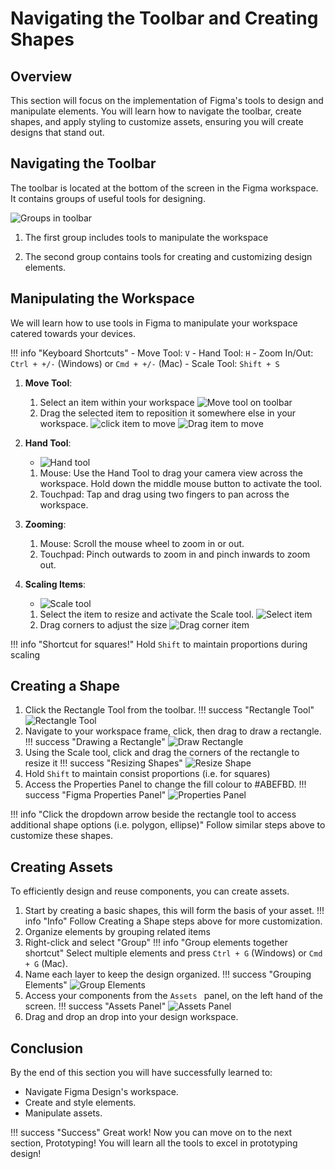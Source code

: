# Navigating the Toolbar and Creating Shapes

## Overview
This section will focus on the implementation of Figma's tools to design and manipulate elements. You will learn how to navigate the toolbar, create shapes, and apply styling to customize assets, ensuring you will create designs that stand out.

## Navigating the Toolbar
The toolbar is located at the bottom of the screen in the Figma workspace. It contains groups of useful tools for designing.

![Groups in toolbar](./images/toolbar.png)

1. The first group includes tools to manipulate the workspace

2. The second group contains tools for creating and customizing design elements.

## Manipulating the Workspace
We will learn how to use tools in Figma to manipulate your workspace catered towards your devices. 

!!! info "Keyboard Shortcuts"
    - Move Tool: `V`
    - Hand Tool: `H`
    - Zoom In/Out: `Ctrl + +/-` (Windows) or  `Cmd + +/-` (Mac)
    - Scale Tool: `Shift + S`

1. **Move Tool**:
    1. Select an item within your workspace
    ![Move tool on toolbar](./images/movetool.png)
    2. Drag the selected item to reposition it somewhere else in your workspace.
    ![click item to move](./images/clickmove.png)
    ![Drag item to move](./images/dragmove.png)

2. **Hand Tool**:
    
    - ![Hand tool](./images/handtool.png)
    1. Mouse: Use the Hand Tool to drag your camera view across the workspace. Hold down the middle mouse button to activate the tool.
    2. Touchpad: Tap and drag using two fingers to pan across the workspace.

3. **Zooming**:
    1. Mouse: Scroll the mouse wheel to zoom in or out.
    2. Touchpad: Pinch outwards to zoom in and pinch inwards to zoom out. 

4. **Scaling Items**:
    - ![Scale tool](./images/scaletool.png)
    1. Select the item to resize and activate the Scale tool. 
    ![Select item](./images/scalenot.png)
    2. Drag corners to adjust the size
    ![Drag corner item](./images/scaleup.png)

!!! info "Shortcut for squares!"
    Hold `Shift` to maintain proportions during scaling

## Creating a Shape
1. Click the Rectangle Tool from the toolbar.
!!! success "Rectangle Tool"
    ![Rectangle Tool](./images/rectangletool.png)
2. Navigate to your workspace frame, click, then drag to draw a rectangle.
!!! success "Drawing a Rectangle"
    ![Draw Rectangle](./images/drawrectangle.png)
3. Using the Scale tool, click and drag the corners of the rectangle to resize it
!!! success "Resizing Shapes"
    ![Resize Shape](./images/resizeshape.png)
4. Hold `Shift` to maintain consist proportions (i.e. for squares)
5. Access the Properties Panel to change the fill colour to #ABEFBD.
!!! success "Figma Properties Panel"
    ![Properties Panel](./images/properties-panel.png)
    
!!! info "Click the dropdown arrow beside the rectangle tool to access additional shape options (i.e. polygon, ellipse)"
    Follow similar steps above to customize these shapes.

## Creating Assets
To efficiently design and reuse components, you can create assets.

1. Start by creating a basic shapes, this will form the basis of your asset.
!!! info "Info"
    Follow Creating a Shape steps above for more customization.
2. Organize elements by grouping related items
3. Right-click and select "Group"
!!! info "Group elements together shortcut"
    Select multiple elements and press `Ctrl + G` (Windows) or `Cmd + G` (Mac).
4. Name each layer to keep the design organized.
!!! success "Grouping Elements"
    ![Group Elements](./images/groupelements.png)
5. Access your components from the `Assets ` panel, on the left hand of the screen.
!!! success "Assets Panel"
    ![Assets Panel](./images/assetspanel.png)
6. Drag and drop an drop into your design workspace. 

## Conclusion
By the end of this section you will have successfully learned to:
- Navigate Figma Design's workspace.
- Create and style elements.
- Manipulate assets.

!!! success "Success"
    Great work! Now you can move on to the next section, Prototyping! You will learn all the tools to excel in prototyping design!

